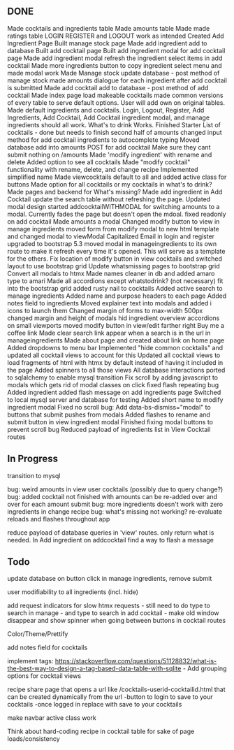 ## DONE

Made cocktails and ingredients table
Made amounts table
Made made ratings table
LOGIN REGISTER and LOGOUT work as intended
Created Add Ingredient Page
Built manage stock page
Made add ingredient add to database
Built add cocktail page
Built add ingredient modal for add cocktail page
Made add ingredient modal refresh the ingredient select items in add cocktail
Made more ingredients button to copy ingredient select menu and made modal work
Made Manage stock update database - post method of manage stock
made amounts dialogue for each ingredient after add cocktail is submitted
Made add cocktail add to database - post method of add cocktail
Made index page load makeable cocktails
made common versions of every table to serve default options. User will add own on original tables.
Made default ingredients and cocktails.
Login, Logout, Register, Add Ingredients, Add Cocktail, Add Cocktail ingredient modal, and manage ingredients should all work. What's to drink Works.
Finished Starter List of cocktails - done but needs to finish second half of amounts
changed input method for add cocktail ingredients to autocomplete typing
Moved database add into amounts POST for add cocktail
Make sure they cant submit nothing on /amounts
Made 'modify ingredient' with rename and delete
Added option to see all cocktails
Made "modify cocktail" functionality with rename, delete, and change recipe
Implemented simplified name
Made viewcocktails default to all and added active class for buttons
Made option for all cocktails or my cocktails in what's to drink?
Made pages and backend for What's missing?
Made add ingredient in Add Cocktail update the search table without refreshing the page.
Updated modal design
started addcocktailWITHMODAL for switching amounts to a modal. Currently fades the page but doesn't open the mdoal.
fixed readonly on add cocktail
Made amounts a modal
Changed modify button to view in manage ingredients
moved form from modify modal to new html template and changed modal to viewModal
Capitalized Email in login and register
upgraded to bootstrap 5.3
moved modal in manageingredients to its own route to make it refresh every time it's opened. This will serve as a template for the others.
Fix location of modify button in view cocktails and switched layout to use bootstrap grid
Update whatsmissing pages to bootstrap grid
Convert all modals to htmx
Made names cleaner in db and added amaro type to amari
Made all accordions except whatstodrink? (not necessary) fit into the bootstrap grid
added rusty nail to cocktails
Added active search to manage ingredients
Added name and purpose headers to each page
Added notes field to ingredients
Moved explainer text into modals and added i icons to launch them
Changed margin of forms to max-width 500px
changed margin and height of modals
hid ingredient overview accordions on small viewports
moved modify button in view/edit farther right
Buy me a coffee link
Made clear search link appear when a search is in the url in manageingredients
Made about page and created about link on home page
Added dropdowns to menu bar
Implemented "hide common cocktails" and updated all cocktail views to account for this
Updated all cocktail views to load fragments of html with htmx by default instead of having it included in the page
Added spinners to all those views
All database interactions ported to sqlalchemy to enable mysql transition
Fix scroll by adding javascript to modals which gets rid of modal classes on click
fixed flash repeating bug
Added ingredient added flash message on add ingredients page
Switched to local mysql server and database for testing
Added short name to modify ingredient modal
Fixed no scroll bug: Add data-bs-dismiss="modal" to buttons that submit pushes from modals
Added flashes to rename and submit button in view ingredient modal
Finished fixing modal buttons to prevent scroll bug
Reduced payload of ingredients list in View Cocktail routes

## In Progress

transition to mysql

bug: weird amounts in view user cocktails (possibly due to query change?)
bug: added cocktail not finished with amounts can be re-added over and over for each amount submit
bug: more ingredients doesn't work with zero ingredients in change recipe
bug: what's missing not working?
re-evaluate reloads and flashes throughout app

reduce payload of database queries in 'view' routes. only return what is needed.
In Add ingredient on addcocktail find a way to flash a message

## Todo 

update database on button click in manage ingredients, remove submit

user modifiability to all ingredients (incl. hide)

add request indicators for slow htmx requests
    - still need to do type to search in manage
    - and type to search in add cocktail
    - make old window disappear and show spinner when going between buttons in cocktail routes

Color/Theme/Prettify

add notes field for cocktails

implement tags: https://stackoverflow.com/questions/51128832/what-is-the-best-way-to-design-a-tag-based-data-table-with-sqlite
    - Add grouping options for cocktail views

recipe share page that opens a url like /cocktails-userid-cocktailid.html that can be created dynamically from the url
    -button to login to save to your cocktails
    -once logged in replace with save to your cocktails

make navbar active class work

Think about hard-coding recipe in cocktail table for sake of page loads/consistency